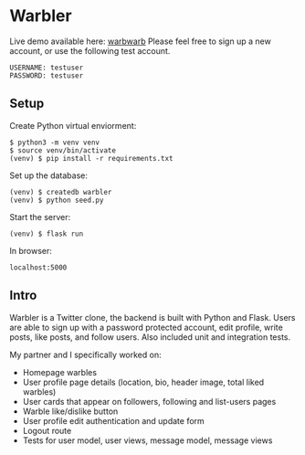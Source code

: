 # Warbler
Live demo available here: [warbwarb](https://warbwarb.herokuapp.com/) 
Please feel free to sign up a new account, or use the following test account. 
```
USERNAME: testuser 
PASSWORD: testuser
```

## Setup 
Create Python virtual enviorment: 
```
$ python3 -m venv venv
$ source venv/bin/activate
(venv) $ pip install -r requirements.txt
```

Set up the database:
```
(venv) $ createdb warbler
(venv) $ python seed.py
```

Start the server:
```
(venv) $ flask run
```

In browser:
```
localhost:5000
```

## Intro

Warbler is a Twitter clone, the backend is built with Python and Flask. Users are able to sign up with a password protected account, edit profile, write posts, like posts, and follow users. Also included unit and integration tests. 

My partner and I specifically worked on:

* Homepage warbles
* User profile page details (location, bio, header image, total liked warbles)
* User cards that appear on followers, following and list-users pages
* Warble like/dislike button
* User profile edit authentication and update form
* Logout route
* Tests for user model, user views, message model, message views

